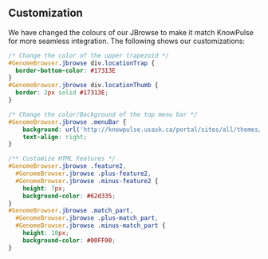 ## Customization
We have changed the colours of our JBrowse to make it match KnowPulse for more seamless integration. 
The following shows our customizations:

```css
/* Change the color of the upper trapezoid */
#GenomeBrowser.jbrowse div.locationTrap {
  border-bottom-color: #17313E
}
#GenomeBrowser.jbrowse div.locationThumb {
  border: 2px solid #17313E;
}

/* Change the color/Background of the top menu bar */
#GenomeBrowser.jbrowse .menuBar {
    background: url('http://knowpulse.usask.ca/portal/sites/all/themes/kptheme/images/mainbarbg.jpg') repeat-x;
    text-align: right;
}

/** Customize HTML Features */
#GenomeBrowser.jbrowse .feature2,
  #GenomeBrowser.jbrowse .plus-feature2,
  #GenomeBrowser.jbrowse .minus-feature2 {
    height: 7px;
    background-color: #62d335;
}
#GenomeBrowser.jbrowse .match_part,
  #GenomeBrowser.jbrowse .plus-match_part,
  #GenomeBrowser.jbrowse .minus-match_part {
    height: 10px;
    background-color: #00FF00;
}
```
